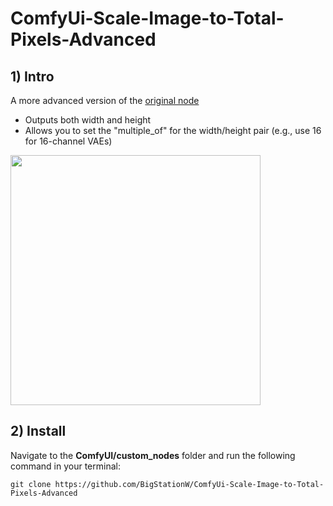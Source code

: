 # ComfyUi-Scale-Image-to-Total-Pixels-Advanced
## 1) Intro
A more advanced version of the [original node](https://github.com/comfyanonymous/ComfyUI/blob/fe01885acf892de636b1b2743903812099bd42e3/comfy_extras/nodes_post_processing.py#L249)
- Outputs both width and height
- Allows you to set the "multiple_of" for the width/height pair (e.g., use 16 for 16-channel VAEs)

<img src="https://github.com/user-attachments/assets/a1135189-28c3-4bc4-abcb-70ad98dbac2f" width="400" />

## 2) Install
Navigate to the **ComfyUI/custom_nodes** folder and run the following command in your terminal:

```git clone https://github.com/BigStationW/ComfyUi-Scale-Image-to-Total-Pixels-Advanced```
